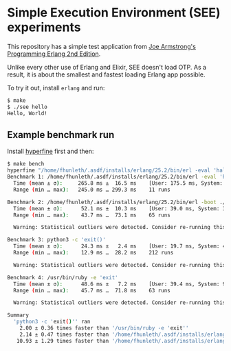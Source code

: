 # Simple Execution Environment (SEE) experiments

This repository has a simple test application from [Joe Armstrong's Programming
Erlang 2nd Edition](http://pragprog.com/book/jaerlang2/programming-erlang).

Unlike every other use of Erlang and Elixir, SEE doesn't load OTP. As a result,
it is about the smallest and fastest loading Erlang app possible.

To try it out, install `erlang` and run:

```sh
$ make
$ ./see hello
Hello, World!
```

## Example benchmark run

Install [hyperfine](https://github.com/sharkdp/hyperfine) first and then:

```sh
$ make bench
hyperfine "/home/fhunleth/.asdf/installs/erlang/25.2/bin/erl -eval 'halt()'" "/home/fhunleth/.asdf/installs/erlang/25.2/bin/erl -boot ./see -environment '' -load hello" "python3 -c 'exit()'" "/usr/bin/ruby -e 'exit'" --warmup 20
Benchmark 1: /home/fhunleth/.asdf/installs/erlang/25.2/bin/erl -eval 'halt()'
  Time (mean ± σ):     265.8 ms ±  16.5 ms    [User: 175.5 ms, System: 83.5 ms]
  Range (min … max):   245.0 ms … 299.3 ms    11 runs

Benchmark 2: /home/fhunleth/.asdf/installs/erlang/25.2/bin/erl -boot ./see -environment '' -load hello
  Time (mean ± σ):      52.1 ms ±  10.3 ms    [User: 39.0 ms, System: 38.1 ms]
  Range (min … max):    43.7 ms …  73.1 ms    65 runs

  Warning: Statistical outliers were detected. Consider re-running this benchmark on a quiet PC without any interferences from other programs. It might help to use the '--warmup' or '--prepare' options.

Benchmark 3: python3 -c 'exit()'
  Time (mean ± σ):      24.3 ms ±   2.4 ms    [User: 19.7 ms, System: 4.6 ms]
  Range (min … max):    12.9 ms …  28.2 ms    212 runs

  Warning: Statistical outliers were detected. Consider re-running this benchmark on a quiet PC without any interferences from other programs. It might help to use the '--warmup' or '--prepare' options.

Benchmark 4: /usr/bin/ruby -e 'exit'
  Time (mean ± σ):      48.6 ms ±   7.2 ms    [User: 39.4 ms, System: 9.2 ms]
  Range (min … max):    45.7 ms …  71.8 ms    63 runs

  Warning: Statistical outliers were detected. Consider re-running this benchmark on a quiet PC without any interferences from other programs. It might help to use the '--warmup' or '--prepare' options.

Summary
  'python3 -c 'exit()'' ran
    2.00 ± 0.36 times faster than '/usr/bin/ruby -e 'exit''
    2.14 ± 0.47 times faster than '/home/fhunleth/.asdf/installs/erlang/25.2/bin/erl -boot ./see -environment '' -load hello'
   10.93 ± 1.29 times faster than '/home/fhunleth/.asdf/installs/erlang/25.2/bin/erl -eval 'halt()''
```

